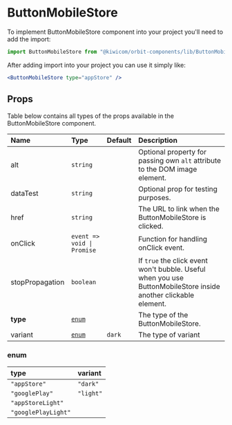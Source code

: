# ButtonMobileStore

To implement ButtonMobileStore component into your project you'll need to add the import:

```jsx
import ButtonMobileStore from "@kiwicom/orbit-components/lib/ButtonMobileStore";
```

After adding import into your project you can use it simply like:

```jsx
<ButtonMobileStore type="appStore" />
```

## Props

Table below contains all types of the props available in the ButtonMobileStore component.

| Name            | Type                       | Default | Description                                                                                                     |
| :-------------- | :------------------------- | :------ | :-------------------------------------------------------------------------------------------------------------- |
| alt             | `string`                   |         | Optional property for passing own `alt` attribute to the DOM image element.                                     |
| dataTest        | `string`                   |         | Optional prop for testing purposes.                                                                             |
| href            | `string`                   |         | The URL to link when the ButtonMobileStore is clicked.                                                          |
| onClick         | `event => void \| Promise` |         | Function for handling onClick event.                                                                            |
| stopPropagation | `boolean`                  |         | If `true` the click event won't bubble. Useful when you use ButtonMobileStore inside another clickable element. |
| **type**        | [`enum`](#enum)            |         | The type of the ButtonMobileStore.                                                                              |
| variant         | [`enum`](#enum)            | `dark`  | The type of variant                                                                                             |

### enum

| type                | variant   |
| :------------------ | :-------- |
| `"appStore"`        | `"dark"`  |
| `"googlePlay"`      | `"light"` |
| `"appStoreLight"`   |
| `"googlePlayLight"` |
